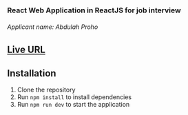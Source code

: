 ### React Web Application in ReactJS for job interview

###### Applicant name: Abdulah Proho

## [Live URL](https://sweeden-job-app.web.app/)

## Installation

1. Clone the repository
2. Run `npm install` to install dependencies
3. Run `npm run dev` to start the application
